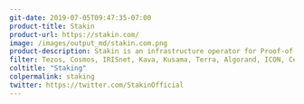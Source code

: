 ```yaml
---
git-date: 2019-07-05T09:47:35-07:00
product-title: Stakin
product-url: https://stakin.com/
image: /images/output_md/stakin.com.png
product-description: Stakin is an infrastructure operator for Proof-of-Stake (PoS) public blockchains, offering delegation services. [Interview with Stakin team](/stakin).
filter: Tezos, Cosmos, IRISnet, Kava, Kusama, Terra, Algorand, ICON, Celo, Solana, Near, Polkadot, Solana
coltitle: "Staking"
colpermalink: staking
twitter: https://twitter.com/StakinOfficial
---
```

